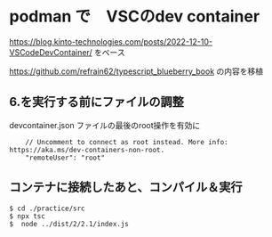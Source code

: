 # podman で　VSCのdev container 
https://blog.kinto-technologies.com/posts/2022-12-10-VSCodeDevContainer/ をベース

https://github.com/refrain62/typescript_blueberry_book
の内容を移植

## 6.を実行する前にファイルの調整
devcontainer.json ファイルの最後のroot操作を有効に
```
	// Uncomment to connect as root instead. More info: https://aka.ms/dev-containers-non-root.
	"remoteUser": "root"
  ```

## コンテナに接続したあと、コンパイル＆実行
```
$ cd ./practice/src
$ npx tsc
$  node ../dist/2/2.1/index.js
```
